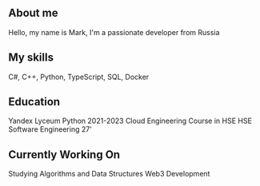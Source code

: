 ## About me
Hello, my name is Mark, I'm a passionate developer from Russia

## My skills
C#, C++, Python, TypeScript, SQL, Docker

## Education
Yandex Lyceum Python 2021-2023
Cloud Engineering Course in HSE
HSE Software Engineering 27'

## Currently Working On
Studying Algorithms and Data Structures
Web3 Development
